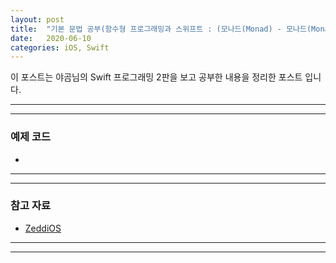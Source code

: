 ```yaml
---
layout: post
title:  "기본 문법 공부(함수형 프로그래밍과 스위프트 : (모나드(Monad) - 모나드(Monad))"
date:   2020-06-10
categories: iOS, Swift
---
```


이 포스트는 야곰님의 Swift 프로그래밍 2판을 보고 공부한 내용을 정리한 포스트 입니다.

- - -
- - -

### 예제 코드

- []()

- - -
- - -

### 참고 자료

- [ZeddiOS](https://zeddios.tistory.com/449)

- - -
- - -